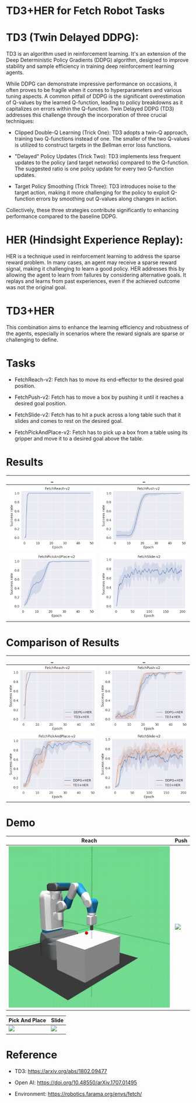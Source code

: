 # TD3+HER  for Fetch Robot Tasks

# TD3 (Twin Delayed DDPG): 

TD3 is an algorithm used in reinforcement learning. It's an extension of the Deep Deterministic Policy Gradients (DDPG) algorithm, designed to improve stability and sample efficiency in training deep reinforcement learning agents.

While DDPG can demonstrate impressive performance on occasions, it often proves to be fragile when it comes to hyperparameters and various tuning aspects. A common pitfall of DDPG is the significant overestimation of Q-values by the learned Q-function, leading to policy breakdowns as it capitalizes on errors within the Q-function. Twin Delayed DDPG (TD3) addresses this challenge through the incorporation of three crucial techniques:

* Clipped Double-Q Learning (Trick One): TD3 adopts a twin-Q approach, training two Q-functions instead of one. The smaller of the two Q-values is utilized to construct targets in the Bellman error loss functions.

* "Delayed" Policy Updates (Trick Two): TD3 implements less frequent updates to the policy (and target networks) compared to the Q-function. The suggested ratio is one policy update for every two Q-function updates.

* Target Policy Smoothing (Trick Three): TD3 introduces noise to the target action, making it more challenging for the policy to exploit Q-function errors by smoothing out Q-values along changes in action.

Collectively, these three strategies contribute significantly to enhancing performance compared to the baseline DDPG.

# HER (Hindsight Experience Replay): 
HER is a technique used in reinforcement learning to address the sparse reward problem. In many cases, an agent may receive a sparse reward signal, making it challenging to learn a good policy. HER addresses this by allowing the agent to learn from failures by considering alternative goals. It replays and learns from past experiences, even if the achieved outcome was not the original goal.

# TD3+HER

This combination aims to enhance the learning efficiency and robustness of the agents, especially in scenarios where the reward signals are sparse or challenging to define.

# Tasks

- FetchReach-v2: Fetch has to move its end-effector to the desired goal position.

- FetchPush-v2: Fetch has to move a box by pushing it until it reaches a desired goal position.

- FetchSlide-v2: Fetch has to hit a puck across a long table such that it slides and comes to rest on the desired goal.

- FetchPickAndPlace-v2: Fetch has to pick up a box from a table using its gripper and move it to a desired goal above the table.

# Results
|_|_|
|:---:|:---:|
![](Figures/Reach.png)| ![](Figures/Push.png)|
![](Figures/PickAndPlace.png)| ![](Figures/Slide.png)|

# Comparison of Results
|_|_|
|:---:|:---:|
![](Figures/Reach_comparison.png)| ![](Figures/Push_comparison.png)|
![](Figures/PickAndPlace_comparison.png)| ![](Figures/Slide_comparison.png)|

# Demo

Reach| Push|
-----------------------|-----------------------|
![](Videos/Reach.gif)| ![](Videos/Push.gif)|


Pick And Place | Slide|
-----------------------|-----------------------|
![](Videos/PickAndPlace.gif)|![](Videos/Slide.gif)


# Reference
- TD3: https://arxiv.org/abs/1802.09477
  
- Open AI: https://doi.org/10.48550/arXiv.1707.01495
  
- Environment: https://robotics.farama.org/envs/fetch/
